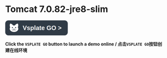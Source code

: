 # Tomcat 7.0.82-jre8-slim

<a href="https://www.vsplate.com/?docker-compose=https://github.com/vsplate/dcenvs/tomcat/7.0.82-jre8-slim"><img alt="VSPLATE GO" src="https://raw.githubusercontent.com/vsplate/images/master/vsgo_btn.png" width="200px"></a>

**Click the `VSPLATE GO` button to launch a demo online / 点击`VSPLATE GO`按钮创建在线环境**